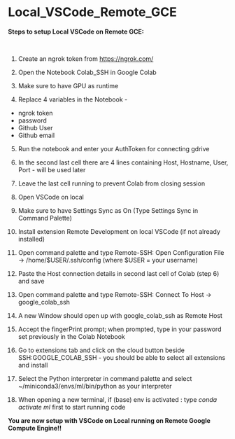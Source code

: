 # Local_VSCode_Remote_GCE

**Steps to setup Local VSCode on Remote GCE:**

</br>

1. Create an ngrok token from https://ngrok.com/

2. Open the Notebook Colab_SSH in Google Colab

3. Make sure to have GPU as runtime

4. Replace 4 variables in the Notebook - 

<ul>
  <li>ngrok token</li>
  <li>password</li>
  <li>Github User</li>
  <li>Github email</li>
</ul>

5. Run the notebook and enter your AuthToken for connecting gdrive

6. In the second last cell there are 4 lines containing Host, Hostname, User, Port - will be used later

7. Leave the last cell running to prevent Colab from closing session 

8. Open VSCode on local

9. Make sure to have Settings Sync as On (Type Settings Sync in Command Palette)

10. Install extension Remote Development on local VSCode (if not already installed)

11. Open command palette and type Remote-SSH: Open Configuration File -> /home/$USER/.ssh/config (where $USER = your username)

12. Paste the Host connection details in second last cell of Colab (step 6) and save

13. Open command palette and type Remote-SSH: Connect To Host -> google_colab_ssh

14. A new Window should open up with google_colab_ssh as Remote Host

15. Accept the fingerPrint prompt; when prompted, type in your password set previously in the Colab Notebook

16. Go to extensions tab and click on the cloud button beside SSH:GOOGLE_COLAB_SSH - you should be able to select all extensions and install

17. Select the Python interpreter in command palette and select ~/miniconda3/envs/ml/bin/python as your interpreter

18. When opening a new terminal, if (base) env is activated : type *conda activate ml* first to start running code

**You are now setup with VSCode on Local running on Remote Google Compute Engine!!**
